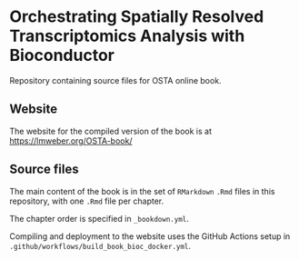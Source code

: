 # Orchestrating Spatially Resolved Transcriptomics Analysis with Bioconductor

Repository containing source files for OSTA online book.


## Website

The website for the compiled version of the book is at https://lmweber.org/OSTA-book/


## Source files

The main content of the book is in the set of `RMarkdown` `.Rmd` files in this repository, with one `.Rmd` file per chapter.

The chapter order is specified in `_bookdown.yml`.

Compiling and deployment to the website uses the GitHub Actions setup in `.github/workflows/build_book_bioc_docker.yml`.


